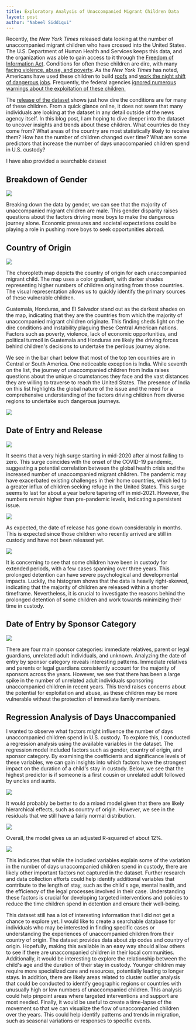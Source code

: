 ```yaml
---
title: Exploratory Analysis of Unaccompanied Migrant Children Data
layout: post
author: "Nabeel Siddiqui"
---
```


Recently, the _New York Times_ released data looking at the number of unaccompanied migrant children who have crossed into the United States. The U.S. Department of Human Health and Services keeps this data, and the organization was able to gain access to it through the [Freedom of Information Act](https://en.wikipedia.org/wiki/Freedom_of_Information_Act_(United_States)). Conditions for often these children are dire, with many [facing violence, abuse, and poverty](https://www.nytimes.com/2023/02/25/us/unaccompanied-migrant-child-workers-exploitation.html). As the _New York Times_ has noted, Americans have used these children to build [roofs](https://www.nytimes.com/interactive/2023/12/14/us/roofing-children-immigrants.html) and [work the night shift of dangerous jobs](https://www.nytimes.com/2023/09/18/magazine/child-labor-dangerous-jobs.html). Frequently, the federal agencies [ignored numerous warnings about the exploitation of these children.](https://www.nytimes.com/2023/04/17/us/politics/migrant-child-labor-biden.html)

The [release of the dataset](https://github.com/nytimes/hhs-child-migrant-data) shows just how dire the conditions are for many of these children. From a quick glance online, it does not seem that many individuals are looking at the dataset in any detail outside of the news agency itself. In this blog post, I am hoping to dive deeper into the dataset to uncover insights and trends about these children. What countries do they come from? What areas of the country are most statistically likely to receive them? How has the number of children changed over time? What are some predictors that increase the number of days unaccompanied children spend in U.S. custody?

I have also provided a searchable dataset 

## Breakdown of Gender

![](/assets/unaccompanied_migrant_children/bar_chart_gender.png)


Breaking down the data by gender, we can see that the majority of unaccompanied migrant children are male. This gender disparity raises questions about the factors driving more boys to make the dangerous journey alone. Economic pressures and societal expectations could be playing a role in pushing more boys to seek opportunities abroad.

## Country of Origin

![](/assets/unaccompanied_migrant_children/country_of_origin_map.png)

The choropleth map depicts the country of origin for each unaccompanied migrant child. The map uses a color gradient, with darker shades representing higher numbers of children originating from those countries. The visual representation allows us to quickly identify the primary sources of these vulnerable children.

Guatemala, Honduras, and El Salvador stand out as the darkest shades on the map, indicating that they are the countries from which the majority of unaccompanied migrant children originate. This finding sheds light on the dire conditions and instability plaguing these Central American nations. Factors such as poverty, violence, lack of economic opportunities, and political turmoil in Guatemala and Honduras are likely the driving forces behind children's decisions to undertake the perilous journey alone.

We see in the bar chart below that most of the top ten countries are in Central or South America. One noticeable exception is India. While seventh on the list, the journey of unaccompanied children from India raises questions about the unique circumstances they face and the vast distances they are willing to traverse to reach the United States. The presence of India on this list highlights the global nature of the issue and the need for a comprehensive understanding of the factors driving children from diverse regions to undertake such dangerous journeys.

![](/assets/unaccompanied_migrant_children/bar_bar_country_of_origin.png)

## Date of Entry and Release

![](/assets/unaccompanied_migrant_children/line_chart_date_of_entry.png)

It seems that a very high surge starting in mid-2020 after almost falling to zero. This surge coincides with the onset of the COVID-19 pandemic, suggesting a potential correlation between the global health crisis and the increased number of unaccompanied migrant children. The pandemic may have exacerbated existing challenges in their home countries, which led to a greater influx of children seeking refuge in the United States. This surge seems to last for about a year before tapering off in mid-2021. However, the numbers remain higher than pre-pandemic levels, indicating a persistent issue.

![](/assets/unaccompanied_migrant_children/line_chart_date_of_release.png)

As expected, the date of release has gone down considerably in months. This is expected since those children who recently arrived are still in custody and have not been released yet.

![](/assets/unaccompanied_migrant_children/density_chart_date_unaccompanied.png)

It is concerning to see that some children have been in custody for extended periods, with a few cases spanning over three years. This prolonged detention can have severe psychological and developmental impacts. Luckily, the histogram shows that the data is heavily right-skewed, indicating that the majority of children are released within a shorter timeframe. Nevertheless, it is crucial to investigate the reasons behind the prolonged detention of some children and work towards minimizing their time in custody.

## Date of Entry by Sponsor Category

![](/assets/unaccompanied_migrant_children/line_chart_date_of_entry.png)

There are four main sponsor categories: immediate relatives, parent or legal guardians, unrelated adult individuals, and unknown. Analyzing the date of entry by sponsor category reveals interesting patterns. Immediate relatives and parents or legal guardians consistently account for the majority of sponsors across the years. However, we see that there has been a large spike in the number of unrelated adult individuals sponsoring unaccompanied children in recent years. This trend raises concerns about the potential for exploitation and abuse, as these children may be more vulnerable without the protection of immediate family members.

## Regression Analysis of Days Unaccompanied

I wanted to observe what factors might influence the number of days unaccompanied children spend in U.S. custody. To explore this, I conducted a regression analysis using the available variables in the dataset. The regression model included factors such as gender, country of origin, and sponsor category. By examining the coefficients and significance levels of these variables, we can gain insights into which factors have the strongest impact on the duration of a child's stay in custody. Below, we see that the highest predictor is if someone is a first cousin or unrelated adult followed by uncles and aunts.

![](/assets/unaccompanied_migrant_children/coefficients_days_unaccompanied.png)

It would probably be better to do a mixed model given that there are likely hierarchical effects, such as country of origin. However, we see in the residuals that we still have a fairly normal distribution.

![](/assets/unaccompanied_migrant_children/residual_histogram.png)

Overall, the model gives us an adjusted R-squared of about 12%.

![](/assets/unaccompanied_migrant_children/regression_results.png)

This indicates that while the included variables explain some of the variation in the number of days unaccompanied children spend in custody, there are likely other important factors not captured in the dataset. Further research and data collection efforts could help identify additional variables that contribute to the length of stay, such as the child's age, mental health, and the efficiency of the legal processes involved in their case. Understanding these factors is crucial for developing targeted interventions and policies to reduce the time children spend in detention and ensure their well-being.

This dataset still has a lot of interesting information that I did not get a chance to explore yet. I would like to create a searchable database for individuals who may be interested in finding specific cases or understanding the experiences of unaccompanied children from their country of origin. The dataset provides data about zip codes and country of origin. Hopefully, making this available in an easy way should allow others to see if there are unaccompanied children in their local communities. Additionally, it would be interesting to explore the relationship between the child's age and the duration of their stay in custody. Younger children may require more specialized care and resources, potentially leading to longer stays. In addition, there are likely areas related to cluster outlier analysis that could be conducted to identify geographic regions or countries with unusually high or low numbers of unaccompanied children. This analysis could help pinpoint areas where targeted interventions and support are most needed. Finally, it would be useful to create a time-lapse of the movement so that we can visualize the flow of unaccompanied children over the years. This could help identify patterns and trends in migration, such as seasonal variations or responses to specific events.